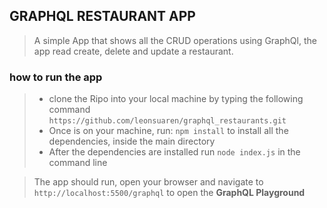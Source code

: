 ## GRAPHQL RESTAURANT APP

> A simple App that shows all the CRUD operations using GraphQl, the app read create, delete and update a restaurant.

### how to run the app

> * clone the Ripo into your local machine by typing the following command `https://github.com/leonsuaren/graphql_restaurants.git` 
> * Once is on your machine, run: `npm install` to install all the dependencies, inside the main directory
> * After the dependencies are installed run `node index.js` in the command line 

> The app should run, open your browser and navigate to `http://localhost:5500/graphql` to open the __GraphQL Playground__